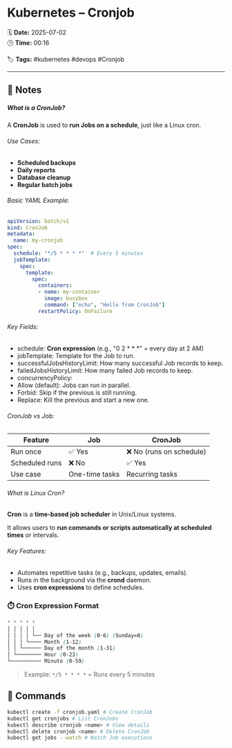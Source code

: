 # Kubernetes – Cronjob

🗓️ **Date:** 2025-07-02  
🕒 **Time:** 00:16  

🏷️ **Tags:** #kubernetes #devops #Cronjob  

---

## 📝 Notes

##### What is a CronJob?

A **CronJob** is used to **run Jobs on a schedule**, just like a Linux
cron.
###### Use Cases:

- **Scheduled backups**
- **Daily reports**
- **Database cleanup**
- **Regular batch jobs**
###### Basic YAML Example:

```yaml
apiVersion: batch/v1
kind: CronJob
metadata:
  name: my-cronjob
spec:
  schedule: "*/5 * * * *"  # Every 5 minutes
  jobTemplate:
    spec:
      template:
        spec:
          containers:
          - name: my-container
            image: busybox
            command: ["echo", "Hello from CronJob"]
          restartPolicy: OnFailure
```
###### Key Fields:

- schedule: **Cron expression** (e.g., \"0 2 \* \* \*\" = every day at 2
  AM)
- jobTemplate: Template for the Job to run.
- successfulJobsHistoryLimit: How many successful Job records to keep.
- failedJobsHistoryLimit: How many failed Job records to keep.
- concurrencyPolicy:
- Allow (default): Jobs can run in parallel.
- Forbid: Skip if the previous is still running.
- Replace: Kill the previous and start a new one.
###### CronJob vs Job:

|**Feature**|**Job**|**CronJob**|
|---|---|---|
|Run once|✅ Yes|❌ No (runs on schedule)|
|Scheduled runs|❌ No|✅ Yes|
|Use case|One-time tasks|Recurring tasks|

###### What is Linux Cron?

**Cron** is a **time-based job scheduler** in Unix/Linux systems.

It allows users to **run commands or scripts automatically at scheduled
times** or intervals.
###### Key Features:

- Automates repetitive tasks (e.g., backups, updates, emails).
- Runs in the background via the **crond** daemon.
- Uses **cron expressions** to define schedules.
### ⏱️ Cron Expression Format

```scss
* * * * *
│ │ │ │ │
│ │ │ │ └── Day of the week (0-6) (Sunday=0)
│ │ │ └──── Month (1-12)
│ │ └────── Day of the month (1-31)
│ └──────── Hour (0-23)
└────────── Minute (0-59)
```

> Example: `*/5 * * * *` = Runs every 5 minutes

## 🧾 Commands

```bash
kubectl create -f cronjob.yaml # Create CronJob
kubectl get cronjobs # List CronJobs
kubectl describe cronjob <name> # View details
kubectl delete cronjob <name> # Delete CronJob
kubectl get jobs --watch # Watch Job executions
```
